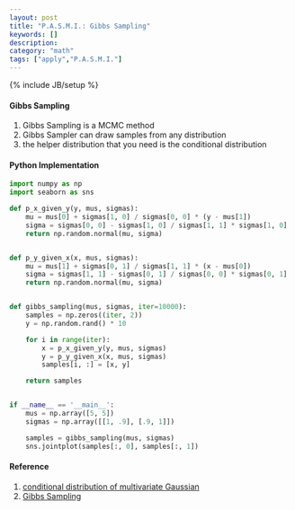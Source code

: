 ```yaml
---
layout: post
title: "P.A.S.M.I.: Gibbs Sampling"
keywords: []
description: 
category: "math"
tags: ["apply","P.A.S.M.I."]
---
```

{% include JB/setup %}

#### Gibbs Sampling

1. Gibbs Sampling is a MCMC method
2. Gibbs Sampler can draw samples from any distribution
3. the helper distribution that you need is the conditional distribution



#### Python Implementation

```python
import numpy as np
import seaborn as sns

def p_x_given_y(y, mus, sigmas):
    mu = mus[0] + sigmas[1, 0] / sigmas[0, 0] * (y - mus[1])
    sigma = sigmas[0, 0] - sigmas[1, 0] / sigmas[1, 1] * sigmas[1, 0]
    return np.random.normal(mu, sigma)


def p_y_given_x(x, mus, sigmas):
    mu = mus[1] + sigmas[0, 1] / sigmas[1, 1] * (x - mus[0])
    sigma = sigmas[1, 1] - sigmas[0, 1] / sigmas[0, 0] * sigmas[0, 1]
    return np.random.normal(mu, sigma)


def gibbs_sampling(mus, sigmas, iter=10000):
    samples = np.zeros((iter, 2))
    y = np.random.rand() * 10

    for i in range(iter):
        x = p_x_given_y(y, mus, sigmas)
        y = p_y_given_x(x, mus, sigmas)
        samples[i, :] = [x, y]

    return samples


if __name__ == '__main__':
    mus = np.array([5, 5])
    sigmas = np.array([[1, .9], [.9, 1]])

    samples = gibbs_sampling(mus, sigmas)
    sns.jointplot(samples[:, 0], samples[:, 1])

```



#### Reference
1. [conditional distribution of multivariate Gaussian](http://fourier.eng.hmc.edu/e161/lectures/gaussianprocess/node7.html.)
2. [Gibbs Sampling](https://wiseodd.github.io/techblog/2015/10/09/gibbs-sampling/)





